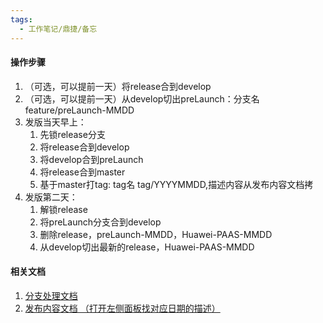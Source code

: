 ```yaml
---
tags:
  - 工作笔记/鼎捷/备忘
---
```

#### 操作步骤
1. （可选，可以提前一天）将release合到develop
2. （可选，可以提前一天）从develop切出preLaunch：分支名 feature/preLaunch-MMDD
3. 发版当天早上：
	1. 先锁release分支
	2. 将release合到develop
	3. 将develop合到preLaunch
	4. 将release合到master
	5. 基于master打tag: tag名 tag/YYYYMMDD,描述内容从发布内容文档拷
4. 发版第二天：
	1. 解锁release
	2. 将preLaunch分支合到develop
	3. 删除release，preLaunch-MMDD，Huawei-PAAS-MMDD
	4. 从develop切出最新的release，Huawei-PAAS-MMDD

#### 相关文档
1. [分支处理文档](https://z0lxpczot6u.feishu.cn/wiki/FIfVwIifyiceFxkIj28cXm8cnJf)
2. [发布内容文档 （打开左侧面板找对应日期的描述）](https://z0lxpczot6u.feishu.cn/wiki/PzI2wZdc0i17EWk2R77cmeqxntb?fromScene=spaceOverview)